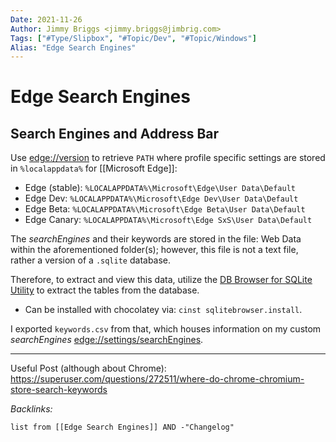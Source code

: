 ```yaml
---
Date: 2021-11-26
Author: Jimmy Briggs <jimmy.briggs@jimbrig.com>
Tags: ["#Type/Slipbox", "#Topic/Dev", "#Topic/Windows"]
Alias: "Edge Search Engines"
---
```


# Edge Search Engines

## Search Engines and Address Bar

Use <edge://version> to retrieve `PATH` where profile specific settings are stored in `%localappdata%` for [[Microsoft Edge]]:

- Edge (stable): `%LOCALAPPDATA%\Microsoft\Edge\User Data\Default`
- Edge Dev: `%LOCALAPPDATA%\Microsoft\Edge Dev\User Data\Default`
- Edge Beta: `%LOCALAPPDATA%\Microsoft\Edge Beta\User Data\Default`
- Edge Canary: `%LOCALAPPDATA%\Microsoft\Edge SxS\User Data\Default`

The *searchEngines* and their keywords are stored in the file: Web Data within the aforementioned folder(s); however, this file 
is not a text file, rather a version of a `.sqlite` database.

Therefore, to extract and view this data, utilize the [DB Browser for SQLite Utility](https://sqlitebrowser.org/) to extract the tables from the database.

- Can be installed with chocolatey via: `cinst sqlitebrowser.install`. 

I exported `keywords.csv` from that, which houses information on my custom *searchEngines* <edge://settings/searchEngines>.

---

Useful Post (although about Chrome): https://superuser.com/questions/272511/where-do-chrome-chromium-store-search-keywords



*Backlinks:*

```dataview
list from [[Edge Search Engines]] AND -"Changelog"
```